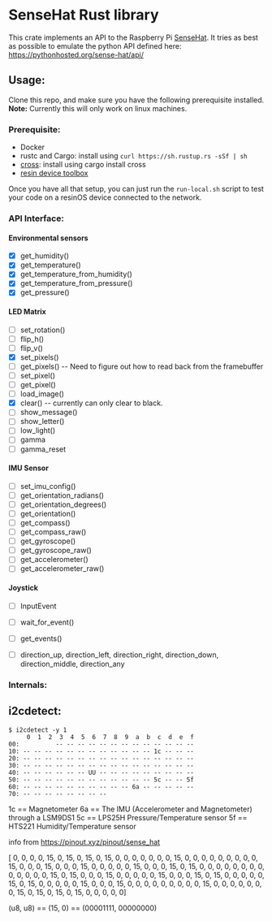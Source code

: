 # SenseHat Rust library

This crate implements an API to the Raspberry Pi [SenseHat](https://www.raspberrypi.org/products/sense-hat/). It tries as best as possible to emulate the python API defined here: https://pythonhosted.org/sense-hat/api/

## Usage:

Clone this repo, and make sure you have the following prerequisite installed. __Note:__ Currently this will only work on linux machines.

### Prerequisite:
* Docker
* rustc and Cargo: install using `curl https://sh.rustup.rs -sSf | sh`
* [cross](https://github.com/japaric/cross): install using cargo install cross
* [resin device toolbox](https://www.npmjs.com/package/resin-device-toolbox)

Once you have all that setup, you can just run the `run-local.sh` script to test your code on a resinOS device connected to the network.

### API Interface:

#### Environmental sensors

- [x] get_humidity()
- [x] get_temperature()
- [x] get_temperature_from_humidity()
- [x] get_temperature_from_pressure()
- [x] get_pressure()

#### LED Matrix

- [ ] set_rotation()
- [ ] flip_h()
- [ ] flip_v()
- [x] set_pixels()
- [ ] get_pixels() -- Need to figure out how to read back from the framebuffer
- [ ] set_pixel()
- [ ] get_pixel()
- [ ] load_image()
- [x] clear() -- currently can only clear to black.
- [ ] show_message()
- [ ] show_letter()
- [ ] low_light()
- [ ] gamma
- [ ] gamma_reset

#### IMU Sensor

- [ ] set_imu_config()
- [ ] get_orientation_radians()
- [ ] get_orientation_degrees()
- [ ] get_orientation()
- [ ] get_compass()
- [ ] get_compass_raw()
- [ ] get_gyroscope()
- [ ] get_gyroscope_raw()
- [ ] get_accelerometer()
- [ ] get_accelerometer_raw()

#### Joystick

- [ ] InputEvent
- [ ] wait_for_event()
- [ ] get_events()
- [ ] direction_up, direction_left, direction_right, direction_down, direction_middle, direction_any


### Internals:

## i2cdetect:
```
$ i2cdetect -y 1
     0  1  2  3  4  5  6  7  8  9  a  b  c  d  e  f
00:          -- -- -- -- -- -- -- -- -- -- -- -- -- 
10: -- -- -- -- -- -- -- -- -- -- -- -- 1c -- -- -- 
20: -- -- -- -- -- -- -- -- -- -- -- -- -- -- -- -- 
30: -- -- -- -- -- -- -- -- -- -- -- -- -- -- -- -- 
40: -- -- -- -- -- -- UU -- -- -- -- -- -- -- -- -- 
50: -- -- -- -- -- -- -- -- -- -- -- -- 5c -- -- 5f 
60: -- -- -- -- -- -- -- -- -- -- 6a -- -- -- -- -- 
70: -- -- -- -- -- -- -- --   
```
1c == Magnetometer
6a == The IMU (Accelerometer and Magnetometer) through a LSM9DS1
5c == LPS25H Pressure/Temperature sensor
5f == HTS221 Humidity/Temperature sensor

info from https://pinout.xyz/pinout/sense_hat




[	0, 0, 0, 0, 15, 0, 15, 0, 15, 0, 15, 0, 0, 0, 0, 0,
	0, 0, 15, 0, 0, 0, 0, 0, 0, 0, 0, 0, 15, 0, 0, 0, 
	15, 0, 0, 0, 15, 0, 0, 0, 0, 0, 15, 0, 0, 0, 15, 0, 
	15, 0, 0, 0, 0, 0, 0, 0, 0, 0, 0, 0, 0, 0, 15, 0, 
	15, 0, 0, 0, 15, 0, 0, 0, 0, 0, 15, 0, 0, 0, 15, 0, 
	15, 0, 0, 0, 0, 0, 15, 0, 15, 0, 0, 0, 0, 0, 15, 0, 
	0, 0, 15, 0, 0, 0, 0, 0, 0, 0, 0, 0, 15, 0, 0, 0, 
	0, 0, 0, 0, 15, 0, 15, 0, 15, 0, 15, 0, 0, 0, 0, 0]


(u8, u8)	== 
(15, 0) 	== (00001111, 00000000)
